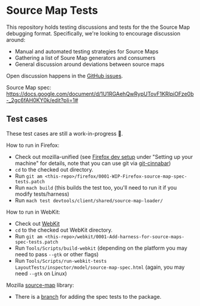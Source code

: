 # Source Map Tests

This repository holds testing discussions and tests for the the Source Map debugging format. Specifically, we're looking to encourage discussion around:

- Manual and automated testing strategies for Source Maps
- Gathering a list of Soure Map generators and consumers
- General discussion around deviations between source maps

Open discussion happens in the [GitHub issues](https://github.com/source-map/source-map-tests/issues).

Source Map spec: https://docs.google.com/document/d/1U1RGAehQwRypUTovF1KRlpiOFze0b-_2gc6fAH0KY0k/edit?pli=1#

## Test cases

These test cases are still a work-in-progress 🚧.

How to run in Firefox:
  * Check out mozilla-unified (see [Firefox dev setup](https://firefox-source-docs.mozilla.org/setup/index.html) under "Setting up your machine" for details, note that you can use git via [git-cinnabar](https://github.com/glandium/git-cinnabar/))
  * `cd` to the checked out directory.
  * Run `git am <this-repo>/firefox/0001-WIP-Firefox-source-map-spec-tests.patch`
  * Run `mach build` (this builds the test too, you'll need to run it if you modify tests/harness)
  * Run `mach test devtools/client/shared/source-map-loader/`

How to run in WebKit:
  * Check out [WebKit](https://github.com/WebKit/WebKit/)
  * `cd` to the checked out WebKit directory.
  * Run `git am <this-repo>/webkit/0001-Add-harness-for-source-maps-spec-tests.patch`
  * Run `Tools/Scripts/build-webkit` (depending on the platform you may need to pass `--gtk` or other flags)
  * Run `Tools/Scripts/run-webkit-tests LayoutTests/inspector/model/source-map-spec.html` (again, you may need `--gtk` on Linux)

Mozilla [source-map](https://github.com/mozilla/source-map) library:
  * There is a [branch](https://github.com/takikawa/source-map/tree/add-spec-tests) for adding the spec tests to the package.
